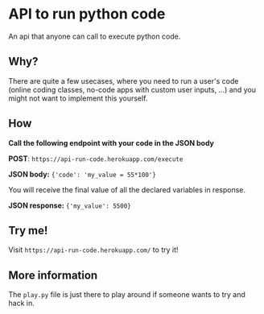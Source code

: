 # API to run python code
An api that anyone can call to execute python code. 

## Why? 
There are quite a few usecases, where you need to run a user's code (online coding classes, no-code apps with custom user inputs, ...) and you might not want to implement this yourself.

## How
**Call the following endpoint with your code in the JSON body**

**POST**: `https://api-run-code.herokuapp.com/execute`

**JSON body:** `{'code': 'my_value = 55*100'}`

You will receive the final value of all the declared variables in response. 

**JSON response:** `{'my_value': 5500}`


## Try me!
Visit `https://api-run-code.herokuapp.com/` to try it!


## More information
The `play.py` file is just there to play around if someone wants to try and hack in.
